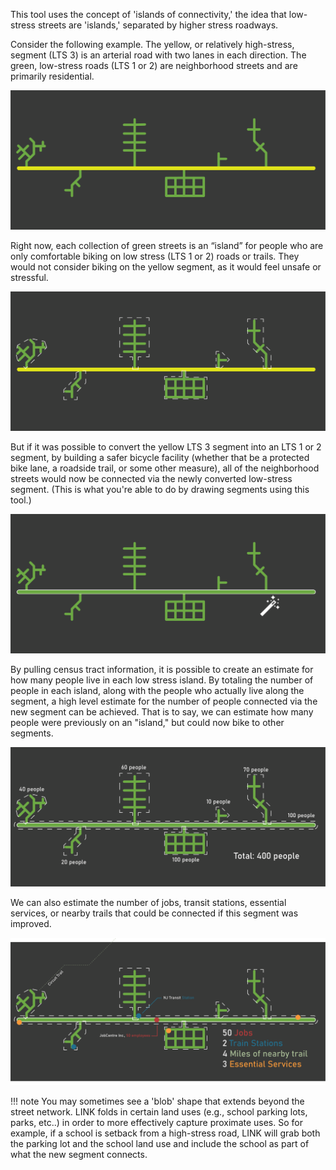 This tool uses the concept of 'islands of connectivity,' the idea that low-stress streets are 'islands,' separated by higher stress roadways. 

Consider the following example. 
The yellow, or relatively high-stress, segment (LTS 3) is an arterial
road with two lanes in each direction. The green, low-stress roads
(LTS 1 or 2) are neighborhood streets and are primarily residential.

![Diagram of yellow road with green streets along it](../assets/explainer_diagrams/d1.png)

Right now, each collection of green streets is an “island” for people
who are only comfortable biking on low stress (LTS 1 or 2) roads or
trails. They would not consider biking on the yellow segment, as it
would feel unsafe or stressful.

![Yellow road with green roads as islands, but with white lines drawn to emphasize the low-stress islands](../assets/explainer_diagrams/d2.png)

But if it was possible to convert the yellow LTS 3 segment into an LTS
1 or 2 segment, by building a safer bicycle facility (whether that be
a protected bike lane, a roadside trail, or some other measure), all
of the neighborhood streets would now be connected via the newly
converted low-stress segment. (This is what you're able to do by drawing segments using this tool.)


![Yellow road being turned green by an icon of a magic wand](../assets/explainer_diagrams/d3.png)
          
By pulling census tract information, it is possible to create an
estimate for how many people live in each low stress island. By
totaling the number of people in each island, along with the people
who actually live along the segment, a high level estimate for the
number of people connected via the new segment can be achieved. That
is to say, we can estimate how many people were previously on an
"island," but could now bike to other segments.

![Islands labeled with population](../assets/explainer_diagrams/d7.png)

We can also estimate the number of jobs, transit stations, essential
services, or nearby trails that could be connected if this segment was
improved.

![Jobs and transit stations shown on map and labeled](../assets/explainer_diagrams/d8.png)


!!! note 
    You may sometimes see a 'blob' shape that extends beyond the street network. LINK folds in certain land uses (e.g., school parking lots, parks, etc..) 
    in order to more effectively capture proximate uses. So for example, if a school is setback from a high-stress road, LINK will grab both the parking lot and the 
    school land use and include the school as part of what the new segment connects. 